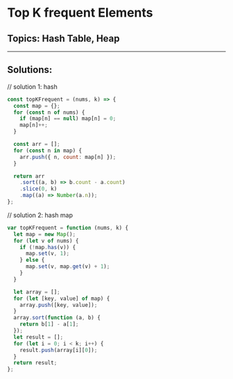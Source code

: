 # Top K frequent Elements

## Topics: Hash Table, Heap

---

## Solutions:

// solution 1: hash

```javascript
const topKFrequent = (nums, k) => {
  const map = {};
  for (const n of nums) {
    if (map[n] == null) map[n] = 0;
    map[n]++;
  }

  const arr = [];
  for (const n in map) {
    arr.push({ n, count: map[n] });
  }

  return arr
    .sort((a, b) => b.count - a.count)
    .slice(0, k)
    .map((a) => Number(a.n));
};
```

// solution 2: hash map

```javascript
var topKFrequent = function (nums, k) {
  let map = new Map();
  for (let v of nums) {
    if (!map.has(v)) {
      map.set(v, 1);
    } else {
      map.set(v, map.get(v) + 1);
    }
  }

  let array = [];
  for (let [key, value] of map) {
    array.push([key, value]);
  }
  array.sort(function (a, b) {
    return b[1] - a[1];
  });
  let result = [];
  for (let i = 0; i < k; i++) {
    result.push(array[i][0]);
  }
  return result;
};
```

